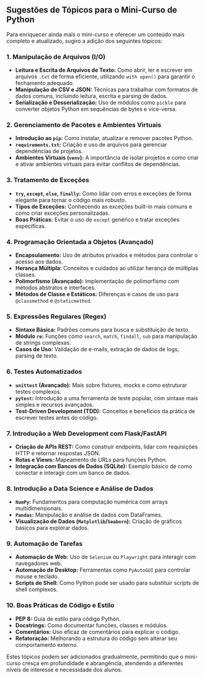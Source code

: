 ## Sugestões de Tópicos para o Mini-Curso de Python

Para enriquecer ainda mais o mini-curso e oferecer um conteúdo mais completo e atualizado, sugiro a adição dos seguintes tópicos:

### 1. Manipulação de Arquivos (I/O)

*   **Leitura e Escrita de Arquivos de Texto:** Como abrir, ler e escrever em arquivos `.txt` de forma eficiente, utilizando `with open()` para garantir o fechamento adequado.
*   **Manipulação de CSV e JSON:** Técnicas para trabalhar com formatos de dados comuns, incluindo leitura, escrita e parsing de dados.
*   **Serialização e Desserialização:** Uso de módulos como `pickle` para converter objetos Python em sequências de bytes e vice-versa.

### 2. Gerenciamento de Pacotes e Ambientes Virtuais

*   **Introdução ao `pip`:** Como instalar, atualizar e remover pacotes Python.
*   **`requirements.txt`:** Criação e uso de arquivos para gerenciar dependências de projetos.
*   **Ambientes Virtuais (`venv`):** A importância de isolar projetos e como criar e ativar ambientes virtuais para evitar conflitos de dependências.

### 3. Tratamento de Exceções

*   **`try`, `except`, `else`, `finally`:** Como lidar com erros e exceções de forma elegante para tornar o código mais robusto.
*   **Tipos de Exceções:** Conhecendo as exceções built-in mais comuns e como criar exceções personalizadas.
*   **Boas Práticas:** Evitar o uso de `except` genérico e tratar exceções específicas.

### 4. Programação Orientada a Objetos (Avançado)

*   **Encapsulamento:** Uso de atributos privados e métodos para controlar o acesso aos dados.
*   **Herança Múltipla:** Conceitos e cuidados ao utilizar herança de múltiplas classes.
*   **Polimorfismo (Avançado):** Implementação de polimorfismo com métodos abstratos e interfaces.
*   **Métodos de Classe e Estáticos:** Diferenças e casos de uso para `@classmethod` e `@staticmethod`.

### 5. Expressões Regulares (Regex)

*   **Sintaxe Básica:** Padrões comuns para busca e substituição de texto.
*   **Módulo `re`:** Funções como `search`, `match`, `findall`, `sub` para manipulação de strings complexas.
*   **Casos de Uso:** Validação de e-mails, extração de dados de logs, parsing de texto.

### 6. Testes Automatizados

*   **`unittest` (Avançado):** Mais sobre fixtures, mocks e como estruturar testes complexos.
*   **`pytest`:** Introdução a uma ferramenta de teste popular, com sintaxe mais simples e recursos avançados.
*   **Test-Driven Development (TDD):** Conceitos e benefícios da prática de escrever testes antes do código.

### 7. Introdução a Web Development com Flask/FastAPI

*   **Criação de APIs REST:** Como construir endpoints, lidar com requisições HTTP e retornar respostas JSON.
*   **Rotas e Views:** Mapeamento de URLs para funções Python.
*   **Integração com Bancos de Dados (SQLite):** Exemplo básico de como conectar e interagir com um banco de dados.

### 8. Introdução a Data Science e Análise de Dados

*   **`NumPy`:** Fundamentos para computação numérica com arrays multidimensionais.
*   **`Pandas`:** Manipulação e análise de dados com DataFrames.
*   **Visualização de Dados (`Matplotlib`/`Seaborn`):** Criação de gráficos básicos para explorar dados.

### 9. Automação de Tarefas

*   **Automação de Web:** Uso de `Selenium` ou `Playwright` para interagir com navegadores web.
*   **Automação de Desktop:** Ferramentas como `PyAutoGUI` para controlar mouse e teclado.
*   **Scripts de Shell:** Como Python pode ser usado para substituir scripts de shell complexos.

### 10. Boas Práticas de Código e Estilo

*   **PEP 8:** Guia de estilo para código Python.
*   **Docstrings:** Como documentar funções, classes e módulos.
*   **Comentários:** Uso eficaz de comentários para explicar o código.
*   **Refatoração:** Melhorando a estrutura do código sem alterar seu comportamento externo.

Estes tópicos podem ser adicionados gradualmente, permitindo que o mini-curso cresça em profundidade e abrangência, atendendo a diferentes níveis de interesse e necessidade dos alunos.

